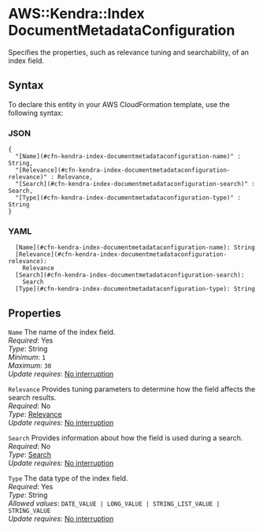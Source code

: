 # AWS::Kendra::Index DocumentMetadataConfiguration<a name="aws-properties-kendra-index-documentmetadataconfiguration"></a>

Specifies the properties, such as relevance tuning and searchability, of an index field\.

## Syntax<a name="aws-properties-kendra-index-documentmetadataconfiguration-syntax"></a>

To declare this entity in your AWS CloudFormation template, use the following syntax:

### JSON<a name="aws-properties-kendra-index-documentmetadataconfiguration-syntax.json"></a>

```
{
  "[Name](#cfn-kendra-index-documentmetadataconfiguration-name)" : String,
  "[Relevance](#cfn-kendra-index-documentmetadataconfiguration-relevance)" : Relevance,
  "[Search](#cfn-kendra-index-documentmetadataconfiguration-search)" : Search,
  "[Type](#cfn-kendra-index-documentmetadataconfiguration-type)" : String
}
```

### YAML<a name="aws-properties-kendra-index-documentmetadataconfiguration-syntax.yaml"></a>

```
  [Name](#cfn-kendra-index-documentmetadataconfiguration-name): String
  [Relevance](#cfn-kendra-index-documentmetadataconfiguration-relevance): 
    Relevance
  [Search](#cfn-kendra-index-documentmetadataconfiguration-search): 
    Search
  [Type](#cfn-kendra-index-documentmetadataconfiguration-type): String
```

## Properties<a name="aws-properties-kendra-index-documentmetadataconfiguration-properties"></a>

`Name`  <a name="cfn-kendra-index-documentmetadataconfiguration-name"></a>
The name of the index field\.  
*Required*: Yes  
*Type*: String  
*Minimum*: `1`  
*Maximum*: `30`  
*Update requires*: [No interruption](https://docs.aws.amazon.com/AWSCloudFormation/latest/UserGuide/using-cfn-updating-stacks-update-behaviors.html#update-no-interrupt)

`Relevance`  <a name="cfn-kendra-index-documentmetadataconfiguration-relevance"></a>
Provides tuning parameters to determine how the field affects the search results\.  
*Required*: No  
*Type*: [Relevance](aws-properties-kendra-index-relevance.md)  
*Update requires*: [No interruption](https://docs.aws.amazon.com/AWSCloudFormation/latest/UserGuide/using-cfn-updating-stacks-update-behaviors.html#update-no-interrupt)

`Search`  <a name="cfn-kendra-index-documentmetadataconfiguration-search"></a>
Provides information about how the field is used during a search\.  
*Required*: No  
*Type*: [Search](aws-properties-kendra-index-search.md)  
*Update requires*: [No interruption](https://docs.aws.amazon.com/AWSCloudFormation/latest/UserGuide/using-cfn-updating-stacks-update-behaviors.html#update-no-interrupt)

`Type`  <a name="cfn-kendra-index-documentmetadataconfiguration-type"></a>
The data type of the index field\.   
*Required*: Yes  
*Type*: String  
*Allowed values*: `DATE_VALUE | LONG_VALUE | STRING_LIST_VALUE | STRING_VALUE`  
*Update requires*: [No interruption](https://docs.aws.amazon.com/AWSCloudFormation/latest/UserGuide/using-cfn-updating-stacks-update-behaviors.html#update-no-interrupt)